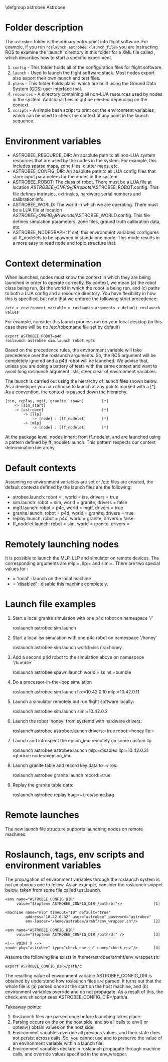 \defgroup astrobee Astrobee

# Folder description

The `astrobee` folder is the primary entry point into flight software. For example, if you run `roslaunch astrobee <launch_file>` you are instructing ROS to examine the 'launch' directory in this folder for a XML file called <launch file>, which describes how to start a specific experiment.

1. `config` - This folder holds all of the configuration files for flight software. 
3. `launch` -  Used to launch the flight software stack. Most nodes export also export their own launch and test files.
4. `plans` - This folder holds plans, which are built using the Ground Data System (GDS) user interface tool.
5. `resources` - A directory containing all non-LUA resources used by nodes in the system. Additional files might be needed depending on the context.
6. `scripts` - A simple bash script to print out the environment variables, which can be used to check the context at any point in the launch sequence.

# Environment variables

* ASTROBEE_RESOURCE_DIR: An absolute path to all non-LUA system resources that are used by the nodes in the system. For example, this includes sparse maps, zone files, clutter maps, etc.
* ASTROBEE_CONFIG_DIR: An absolute path to all LUA config files that store input parameters for the nodes in the system.
* ASTROBEE_ROBOT: The class of robot. There must be a LUA file at location $ASTROBEE_CONFIG_DIR/robots/$ASTROBEE_ROBOT.config. This file defines intrinsics, extrinsics, hardware serial numbers and calibration info.
* ASTROBEE_WORLD: The world in which we are operating. There must be a LUA file at location $ASTROBEE_CONFIG_DIR/worlds/$ASTROBEE_WORLD.config. This file defines simulation parameters, zone files, ground truth calibration data, etc.
* ASTROBEE_NODEGRAPH: If set, this environment variables configures all ff_nodelets to be spawned in standalone mode. This mode results in a more easy to read node and topic structure that.

# Context determination

When launched, nodes must know the context in which they are being launched in order to operate correctly. By context, we mean (a) the robot class being run, (b) the world in which the robot is being run, and (c) paths to both a LUA config and a resource directory. You have flexibility in how this is specified, but note that we enforce the following strict precedence:

    /etc > environment variable > roslaunch arguments > default roslaunch values

For example, consider this launch process run on your local desktop (in this case there will be no /etc/robotname file set by default)

    export ASTROBEE_ROBOT=p4d
    roslaunch astrobee sim.launch robot:=p4c

Based on the precedence rules, the environment variable will take precedence over the roslaunch arguments. So, the ROS argument will be completely ignored and a p4d robot will be launched. We advise that, unless you are doing a battery of tests with the same context and want to avoid long roslaunch argument lists, steer clear of environment variables.

The launch is carried out using the hierarchy of launch files shown below. As a developer you can choose to launch at any points marked with a [*]. As a convention, the context is passed down the hierarchy. 

    [sim, replay, mgtf, granite, spawn]        [*]
        -> [sim_start]
        -> [astrobee]                          [*]
            -> [llp]
                -> [node] : [ff_nodelet]       [*]
            -> [mlp]
                -> [node] : [ff_nodelet]       [*]

At the package level, nodes inherit from ff_nodelet, and are launched using a pattern defined by ff_nodelet.launch. This pattern respects our context determination hierarchy.

# Default contexts

Assuming no environment variables are set or /etc files are created, the default contexts defined by the launch files are the following: 

* atrobee.launch: robot = <argument>, world = iss, drivers = true
* sim.launch: robot = sim, world = granite, drivers = false
* mgtf.launch: robot = p4c, world = mgtf, drivers = true
* granite.launch: robot = p4d, world = granite, drivers = true
* replay.launch: robot = p4d, world = granite, drivers = false
* ff_nodelet.launch: robot = sim, world = granite, drivers = <not applicable>

# Remotely launching nodes

It is possible to launch the MLP, LLP and simulator on remote devices. The corresponding arguments are mlp:=<ip>, llp:=<ip> and sim:=<ip>. There are two special values for <ip>:

* <ip> = 'local' : launch on the local machine
* <ip> = 'disabled' : disable this machine completely.

# Launch file examples

1. Start a local granite simulation with one p4d robot on namespace '/'

    roslaunch astrobee sim.launch

2. Start a local iss simulation with one p4c robot on namespace '/honey'

    roslaunch astrobee sim.launch world:=iss ns:=honey

3. Add a second p4d robot to the simulation above on namespace '/bumble'

    roslaunch astrobee spawn.launch world:=iss ns:=bumble

4. Do a processor-in-the-loop simulation
    
    roslaunch astrobee sim.launch llp:=10.42.0.10 mlp:=10.42.0.11

5. Launch a simulator remotely but run flight software locally:
    
    roslaunch astrobee sim.launch sim:=10.42.0.2

6. Launch the robot 'honey' from systemd with hardware drivers:

    roslaunch astrobee astrobee.launch drivers:=true robot:=honey llp:=<ip>

7. Launch and introspect the epson_imu remotely on some custom llp

     roslaunch astrobee astrobee.launch mlp:=disabled llp:=10.42.0.31
        rqt:=true nodes:=epson_imu

8. Launch granite table and record key data to ~/.ros:

    roslaunch astrobee granite.launch record:=true

9. Replay the granite table data:

    roslaunch astrobee replay  bag:=~/.ros/some.bag

# Remote launches

The new launch file structure supports launching nodes on remote machines. 

# Roslaunch, <machine> tags, env scripts and environment variables

The propagation of environment variables through the roslaunch system is not an obvious one to follow. As an example, consider the roslaunch snippet below, taken from some file called test.launch.

    <env name="ASTROBEE_CONFIG_DIR"
         value="$(optenv ASTROBEE_CONFIG_DIR /path/b)"/>              [1]
        
    <machine name="mlp" timeout="10" default="true"
             address="10.42.0.32" user="astrobee" password="astrobee" 
             env-loader="/home/astrobee/armhf/env_wrapper.sh"/>       [2]
        
    <env name="ASTROBEE_CONFIG_DIR"
         value="$(optenv ASTROBEE_CONFIG_DIR /path/d)" />             [3]
         
    <!-- POINT X -->
    <node pkg="astrobee" type="check_env.sh" name="check_env"/>       [4]

Assume the following line exists in /home/astrobee/armhf/env_wrapper.sh:

    export ASTROBEE_CONFIG_DIR=/path/c

The resulting value of environment variable ASTROBEE_CONFIG_DIR is obtained by understand how roslaunch files are parsed. It turns out that the whole file is (a) parsed once at the start on the host machine, and (b) environment variables override and do not propagate. As a result of this, the check_env.sh script sees ASTROBEE_CONFIG_DIR=/path/a.

Takeaway points:

1. Roslaunch files are parsed once before launching takes place.
2. Parsing occurs on the on the host side, and so all calls to env() or optenv() obtain values on the host side!
2. Environment variables override all previous values, and their state does not persist across <env> calls. So, you cannot use <optenv> and <env> to preserve the value of an environment variable within a launch file.
3. Environment variables declare in roslaunch propagate through machine calls, and override values specified in the env_wrapper.

